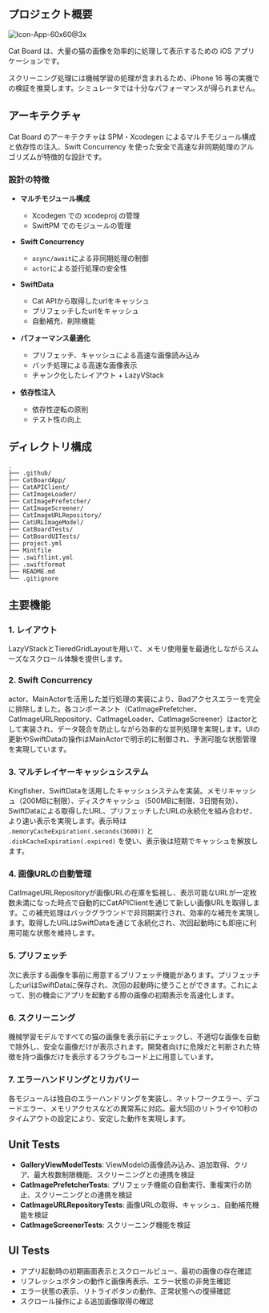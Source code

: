 ## プロジェクト概要

![Icon-App-60x60@3x](https://github.com/user-attachments/assets/f6822898-f8c6-43c7-a476-9de7eddbfd3d)

Cat Board は、大量の猫の画像を効率的に処理して表示するための iOS アプリケーションです。

スクリーニング処理には機械学習の処理が含まれるため、iPhone 16 等の実機での検証を推奨します。シミュレータでは十分なパフォーマンスが得られません。

## アーキテクチャ

Cat Board のアーキテクチャは SPM・Xcodegen によるマルチモジュール構成と依存性の注入、Swift Concurrency を使った安全で高速な非同期処理のアルゴリズムが特徴的な設計です。

### 設計の特徴

- **マルチモジュール構成**
  - Xcodegen での xcodeproj の管理
  - SwiftPM でのモジュールの管理

- **Swift Concurrency**
  - `async/await`による非同期処理の制御
  - `actor`による並行処理の安全性

- **SwiftData**
  - Cat APIから取得したurlをキャッシュ
  - プリフェッチしたurlをキャッシュ
  - 自動補充、削除機能

- **パフォーマンス最適化**
  - プリフェッチ、キャッシュによる高速な画像読み込み
  - バッチ処理による高速な画像表示
  - チャンク化したレイアウト + LazyVStack

- **依存性注入**
  - 依存性逆転の原則
  - テスト性の向上

## ディレクトリ構成

```
.
├── .github/
├── CatBoardApp/
├── CatAPIClient/
├── CatImageLoader/
├── CatImagePrefetcher/
├── CatImageScreener/
├── CatImageURLRepository/
├── CatURLImageModel/
├── CatBoardTests/
├── CatBoardUITests/
├── project.yml
├── Mintfile
├── .swiftlint.yml
├── .swiftformat
├── README.md
└── .gitignore
```

## 主要機能

### 1. レイアウト
LazyVStackとTieredGridLayoutを用いて、メモリ使用量を最適化しながらスムーズなスクロール体験を提供します。

### 2. Swift Concurrency
actor、MainActorを活用した並行処理の実装により、Badアクセスエラーを完全に排除しました。各コンポーネント（CatImagePrefetcher、CatImageURLRepository、CatImageLoader、CatImageScreener）はactorとして実装され、データ競合を防止しながら効率的な並列処理を実現します。UIの更新やSwiftDataの操作はMainActorで明示的に制御され、予測可能な状態管理を実現しています。

### 3. マルチレイヤーキャッシュシステム
Kingfisher、SwiftDataを活用したキャッシュシステムを実装。メモリキャッシュ（200MBに制限）、ディスクキャッシュ（500MBに制限、3日間有効）、SwiftDataによる取得したURL、プリフェッチしたURLの永続化を組み合わせ、より速い表示を実現します。表示時は `.memoryCacheExpiration(.seconds(3600))` と `.diskCacheExpiration(.expired)` を使い、表示後は短期でキャッシュを解放します。

### 4. 画像URLの自動管理
CatImageURLRepositoryが画像URLの在庫を監視し、表示可能なURLが一定枚数未満になった時点で自動的にCatAPIClientを通じて新しい画像URLを取得します。この補充処理はバックグラウンドで非同期実行され、効率的な補充を実現します。取得したURLはSwiftDataを通じて永続化され、次回起動時にも即座に利用可能な状態を維持します。

### 5. プリフェッチ
次に表示する画像を事前に用意するプリフェッチ機能があります。プリフェッチしたurlはSwiftDataに保存され、次回の起動時に使うことができます。これによって、別の機会にアプリを起動する際の画像の初期表示を高速化します。

### 6. スクリーニング
機械学習モデルですべての猫の画像を表示前にチェックし、不適切な画像を自動で除外し、安全な画像だけが表示されます。開発者向けに危険だと判断された特徴を持つ画像だけを表示するフラグもコード上に用意しています。

### 7. エラーハンドリングとリカバリー
各モジュールは独自のエラーハンドリングを実装し、ネットワークエラー、デコードエラー、メモリアクセスなどの異常系に対応。最大5回のリトライや10秒のタイムアウトの設定により、安定した動作を実現します。
  
## Unit Tests

- **GalleryViewModelTests**: ViewModelの画像読み込み、追加取得、クリア、最大枚数制限機能、スクリーニングとの連携を検証
- **CatImagePrefetcherTests**: プリフェッチ機能の自動実行、重複実行の防止、スクリーニングとの連携を検証
- **CatImageURLRepositoryTests**: 画像URLの取得、キャッシュ、自動補充機能を検証
- **CatImageScreenerTests**: スクリーニング機能を検証

## UI Tests

- アプリ起動時の初期画面表示とスクロールビュー、最初の画像の存在確認
- リフレッシュボタンの動作と画像再表示、エラー状態の非発生確認
- エラー状態の表示、リトライボタンの動作、正常状態への復帰確認
- スクロール操作による追加画像取得の確認
